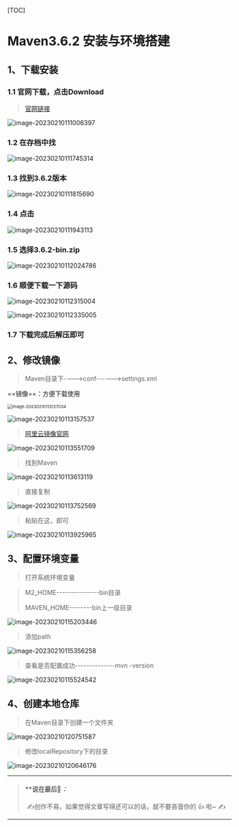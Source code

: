 [TOC]



# Maven3.6.2 安装与环境搭建

## 1、下载安装

### 1.1 官网下载，点击Download

> [官网链接](https://maven.apache.org/)

![image-20230210111006397](https://haobin-001.oss-cn-hangzhou.aliyuncs.com/imgs-for-typora/image-20230210111006397.png?x-oss-process=image/auto-orient,1/quality,q_90/watermark,text_56iL5bqP5ZGY5aW95Yaw,type_ZmFuZ3poZW5na2FpdGk,color_fef6f0,size_30,shadow_100,g_se,x_10,y_10)

### 1.2 在存档中找

![image-20230210111745314](https://haobin-001.oss-cn-hangzhou.aliyuncs.com/imgs-for-typora/image-20230210111745314.png?x-oss-process=image/auto-orient,1/quality,q_90/watermark,text_56iL5bqP5ZGY5aW95Yaw,type_ZmFuZ3poZW5na2FpdGk,color_fef6f0,size_30,shadow_100,g_se,x_10,y_10)



### 1.3 找到3.6.2版本

![image-20230210111815690](https://haobin-001.oss-cn-hangzhou.aliyuncs.com/imgs-for-typora/image-20230210111815690.png?x-oss-process=image/auto-orient,1/quality,q_90/watermark,text_56iL5bqP5ZGY5aW95Yaw,type_ZmFuZ3poZW5na2FpdGk,color_fef6f0,size_30,shadow_100,g_se,x_10,y_10)

### 1.4 点击

![image-20230210111943113](https://haobin-001.oss-cn-hangzhou.aliyuncs.com/imgs-for-typora/image-20230210111943113.png?x-oss-process=image/auto-orient,1/quality,q_90/watermark,text_56iL5bqP5ZGY5aW95Yaw,type_ZmFuZ3poZW5na2FpdGk,color_fef6f0,size_30,shadow_100,g_se,x_10,y_10)



### 1.5 选择3.6.2-bin.zip

![image-20230210112024786](https://haobin-001.oss-cn-hangzhou.aliyuncs.com/imgs-for-typora/image-20230210112024786.png?x-oss-process=image/auto-orient,1/quality,q_90/watermark,text_56iL5bqP5ZGY5aW95Yaw,type_ZmFuZ3poZW5na2FpdGk,color_fef6f0,size_30,shadow_100,g_se,x_10,y_10)



### 1.6 顺便下载一下源码



![image-20230210112315004](https://haobin-001.oss-cn-hangzhou.aliyuncs.com/imgs-for-typora/image-20230210112315004.png?x-oss-process=image/auto-orient,1/quality,q_90/watermark,text_56iL5bqP5ZGY5aW95Yaw,type_ZmFuZ3poZW5na2FpdGk,color_fef6f0,size_30,shadow_100,g_se,x_10,y_10)

![image-20230210112335005](https://haobin-001.oss-cn-hangzhou.aliyuncs.com/imgs-for-typora/image-20230210112335005.png?x-oss-process=image/auto-orient,1/quality,q_90/watermark,text_56iL5bqP5ZGY5aW95Yaw,type_ZmFuZ3poZW5na2FpdGk,color_fef6f0,size_30,shadow_100,g_se,x_10,y_10)



### 1.7 下载完成后解压即可

## 2、修改镜像

> Maven目录下---->conf------>settings.xml

==镜像==：方便下载使用

<img src="https://haobin-001.oss-cn-hangzhou.aliyuncs.com/imgs-for-typora/image-20230210113127034.png?x-oss-process=image/auto-orient,1/quality,q_90/watermark,text_56iL5bqP5ZGY5aW95Yaw,type_ZmFuZ3poZW5na2FpdGk,color_fef6f0,size_30,shadow_100,g_se,x_10,y_10" alt="image-20230210113127034" style="zoom: 67%;" />



![image-20230210113157537](https://haobin-001.oss-cn-hangzhou.aliyuncs.com/imgs-for-typora/image-20230210113157537.png?x-oss-process=image/auto-orient,1/quality,q_90/watermark,text_56iL5bqP5ZGY5aW95Yaw,type_ZmFuZ3poZW5na2FpdGk,color_fef6f0,size_30,shadow_100,g_se,x_10,y_10)



> [阿里云镜像官网](https://developer.aliyun.com/mirror/)

![image-20230210113551709](https://haobin-001.oss-cn-hangzhou.aliyuncs.com/imgs-for-typora/image-20230210113551709.png?x-oss-process=image/auto-orient,1/quality,q_90/watermark,text_56iL5bqP5ZGY5aW95Yaw,type_ZmFuZ3poZW5na2FpdGk,color_fef6f0,size_30,shadow_100,g_se,x_10,y_10)

> 找到Maven

![image-20230210113613119](https://haobin-001.oss-cn-hangzhou.aliyuncs.com/imgs-for-typora/image-20230210113613119.png?x-oss-process=image/auto-orient,1/quality,q_90/watermark,text_56iL5bqP5ZGY5aW95Yaw,type_ZmFuZ3poZW5na2FpdGk,color_fef6f0,size_30,shadow_100,g_se,x_10,y_10)

> 直接复制

![image-20230210113752569](https://haobin-001.oss-cn-hangzhou.aliyuncs.com/imgs-for-typora/image-20230210113752569.png?x-oss-process=image/auto-orient,1/quality,q_90/watermark,text_56iL5bqP5ZGY5aW95Yaw,type_ZmFuZ3poZW5na2FpdGk,color_fef6f0,size_30,shadow_100,g_se,x_10,y_10)

> 粘贴在这，即可

![image-20230210113925965](https://haobin-001.oss-cn-hangzhou.aliyuncs.com/imgs-for-typora/image-20230210113925965.png?x-oss-process=image/auto-orient,1/quality,q_90/watermark,text_56iL5bqP5ZGY5aW95Yaw,type_ZmFuZ3poZW5na2FpdGk,color_fef6f0,size_30,shadow_100,g_se,x_10,y_10)

## 3、配置环境变量

> 打开系统环境变量

> M2_HOME---------------bin目录
>
> MAVEN_HOME--------bin上一级目录

![image-20230210115203446](https://haobin-001.oss-cn-hangzhou.aliyuncs.com/imgs-for-typora/image-20230210115203446.png?x-oss-process=image/auto-orient,1/quality,q_90/watermark,text_56iL5bqP5ZGY5aW95Yaw,type_ZmFuZ3poZW5na2FpdGk,color_fef6f0,size_30,shadow_100,g_se,x_10,y_10)

> 添加path

![image-20230210115356258](https://haobin-001.oss-cn-hangzhou.aliyuncs.com/imgs-for-typora/image-20230210115356258.png?x-oss-process=image/auto-orient,1/quality,q_90/watermark,text_56iL5bqP5ZGY5aW95Yaw,type_ZmFuZ3poZW5na2FpdGk,color_fef6f0,size_30,shadow_100,g_se,x_10,y_10)

> 查看是否配置成功--------------mvn -version

![image-20230210115524542](https://haobin-001.oss-cn-hangzhou.aliyuncs.com/imgs-for-typora/image-20230210115524542.png?x-oss-process=image/auto-orient,1/quality,q_90/watermark,text_56iL5bqP5ZGY5aW95Yaw,type_ZmFuZ3poZW5na2FpdGk,color_fef6f0,size_30,shadow_100,g_se,x_10,y_10)

## 4、创建本地仓库

> 在Maven目录下创建一个文件夹

![image-20230210120751587](https://haobin-001.oss-cn-hangzhou.aliyuncs.com/imgs-for-typora/image-20230210120751587.png?x-oss-process=image/auto-orient,1/quality,q_90/watermark,text_56iL5bqP5ZGY5aW95Yaw,type_ZmFuZ3poZW5na2FpdGk,color_fef6f0,size_30,shadow_100,g_se,x_10,y_10)

> 修改localRepository下的目录

![image-20230210120646176](https://haobin-001.oss-cn-hangzhou.aliyuncs.com/imgs-for-typora/image-20230210120646176.png?x-oss-process=image/auto-orient,1/quality,q_90/watermark,text_56iL5bqP5ZGY5aW95Yaw,type_ZmFuZ3poZW5na2FpdGk,color_fef6f0,size_30,shadow_100,g_se,x_10,y_10)


---

> ####  **说在最后📝*：*
>
> ​	✍创作不易，如果觉得文章写得还可以的话，就不要吝啬你的 👍 啦~ ✍

---